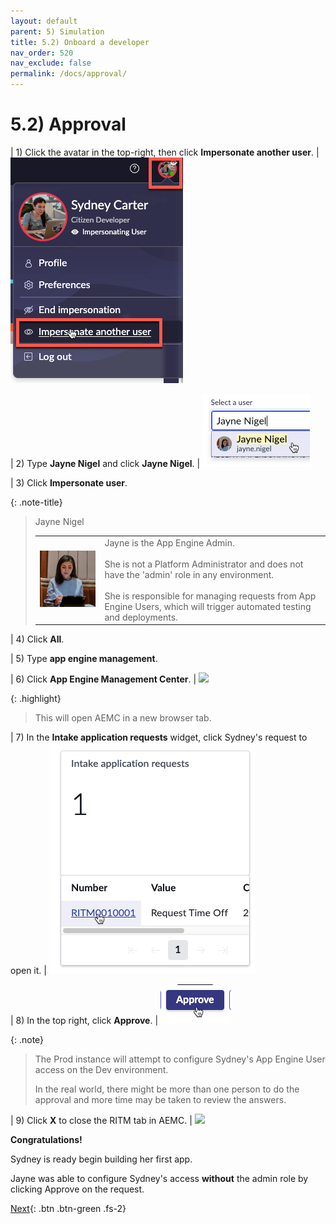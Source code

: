 ```yaml
---
layout: default
parent: 5) Simulation
title: 5.2) Onboard a developer
nav_order: 520
nav_exclude: false
permalink: /docs/approval/
---
```


# 5.2) Approval

| 1) Click the avatar in the top-right, then click **Impersonate another user**.
| ![](../assets/images/2023-03-14-12-44-50.png)

| 2) Type **Jayne Nigel** and click **Jayne Nigel**.
| ![](../assets/images/2023-03-14-12-45-21.png)

| 3) Click **Impersonate user**.

{: .note-title}
> Jayne Nigel
> <table>
> <tbody>
> <tr>
> <td>
> <img src="../assets/images/2023-03-28-16-42-23.png">
> </td>
> <td>
> Jayne is the App Engine Admin.<br/>
> <br/>
> She is not a Platform Administrator and does not have the 'admin' role in any environment.<br/>
> <br/>
> She is responsible for managing requests from App Engine Users, which will trigger automated testing and deployments. 
> </td>
> </tr>
> </tbody>
> </table>

| 4) Click **All**.

| 5) Type **app engine management**.

| 6) Click **App Engine Management Center**.
| ![](../assets/images/2023-04-25-10-57-02.png)

{: .highlight}
> This will open AEMC in a new browser tab.

| 7) In the **Intake application requests** widget, click Sydney's request to open it. 
| ![](../assets/images/2023-03-14-12-49-13.png)

| 8) In the top right, click **Approve**.
| ![](../assets/images/2023-03-14-12-50-13.png)

{: .note}
> The Prod instance will attempt to configure Sydney's App Engine User access on the Dev environment.
>
> In the real world, there might be more than one person to do the approval and more time may be taken to review the answers.

| 9) Click **X** to close the RITM tab in AEMC.
| ![](../assets/images/2023-03-14-12-52-16.png)

**Congratulations!** 

Sydney is ready begin building her first app.

Jayne was able to configure Sydney's access **without** the admin role by clicking Approve on the request.

[Next](/lab-aemc-utah/docs/build-app){: .btn .btn-green .fs-2}